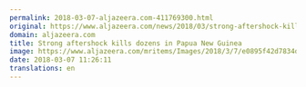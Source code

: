 ```yaml
---
permalink: 2018-03-07-aljazeera.com-411769300.html
original: https://www.aljazeera.com/news/2018/03/strong-aftershock-kills-dozens-papua-guinea-180307084332684.html
domain: aljazeera.com
title: Strong aftershock kills dozens in Papua New Guinea
image: https://www.aljazeera.com/mritems/Images/2018/3/7/e0895f42d7834d2ea5f31caf34fd8a53_18.jpg
date: 2018-03-07 11:26:11
translations: en
---
```


